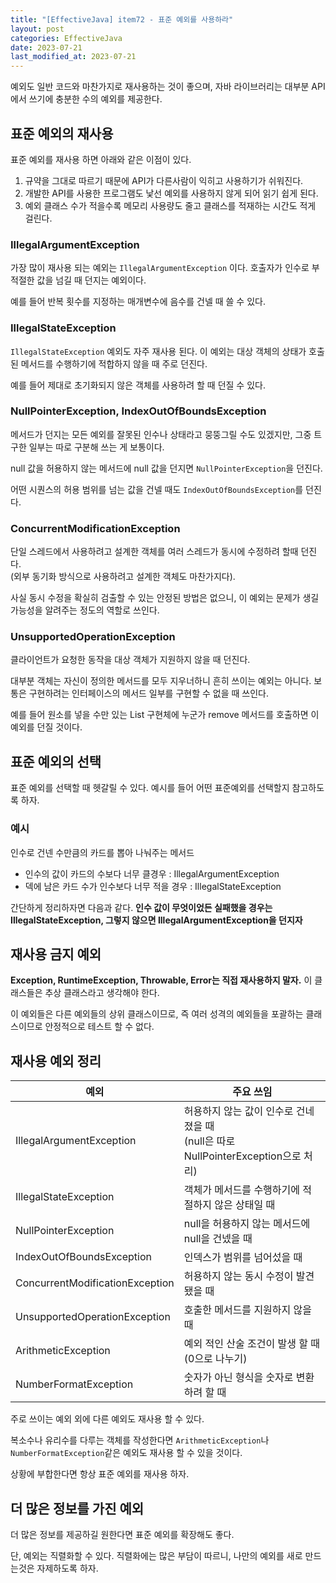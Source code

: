 ```yaml
---
title: "[EffectiveJava] item72 - 표준 예외를 사용하라"
layout: post
categories: EffectiveJava
date: 2023-07-21
last_modified_at: 2023-07-21
---
```


예외도 일반 코드와 마찬가지로 재사용하는 것이 좋으며, 자바 라이브러리는 대부분 API에서 쓰기에 충분한 수의 예외를 제공한다.


## 표준 예외의 재사용

표준 예외를 재사용 하면 아래와 같은 이점이 있다.

1. 규약을 그대로 따르기 때문에 API가 다른사람이 익히고 사용하기가 쉬워진다.
2. 개발한 API를 사용한 프로그램도 낯선 예외를 사용하지 않게 되어 읽기 쉽게 된다.
3. 예외 클래스 수가 적을수록 메모리 사용량도 줄고 클래스를 적재하는 시간도 적게 걸린다.


### IllegalArgumentException

가장 많이 재사용 되는 예외는 `IllegalArgumentException` 이다. 호출자가 인수로 부적절한 값을 넘길 때 던지는 예외이다.

예를 들어 반복 횟수를 지정하는 매개변수에 음수를 건넬 때 쓸 수 있다.


### IllegalStateException

`IllegalStateException` 예외도 자주 재사용 된다. 이 예외는 대상 객체의 상태가 호출된 메서드를 수행하기에 적합하지 않을 때 주로 던진다.

예를 들어 제대로 초기화되지 않은 객체를 사용하려 할 때 던질 수 있다.


### NullPointerException, IndexOutOfBoundsException

메서드가 던지는 모든 예외를 잘못된 인수나 상태라고 뭉뚱그릴 수도 있겠지만, 그중 트구한 일부는 따로 구분해 쓰는 게 보통이다.

null 값을 허용하지 않는 메서드에 null 값을 던지면 `NullPointerException`을 던진다.

어떤 시퀀스의 허용 범위를 넘는 값을 건넬 때도 `IndexOutOfBoundsException`를 던진다.


### ConcurrentModificationException

단일 스레드에서 사용하려고 설계한 객체를 여러 스레드가 동시에 수정하려 할때 던진다.<br>
(외부 동기화 방식으로 사용하려고 설계한 객체도 마찬가지다).

사실 동시 수정을 확실히 검출할 수 있는 안정된 방법은 없으니, 이 예외는 문제가 생길 가능성을 알려주는 정도의 역할로 쓰인다.


### UnsupportedOperationException

클라이언트가 요청한 동작을 대상 객체가 지원하지 않을 때 던진다.

대부분 객체는 자신이 정의한 메서드를 모두 지우너하니 흔히 쓰이는 예외는 아니다. 보통은 구현하려는 인터페이스의 메서드 일부를 구현할 수 없을 때 쓰인다.

예를 들어 원소를 넣을 수만 있는 List 구현체에 누군가 remove 메서드를 호출하면 이 예외를 던질 것이다.


## 표준 예외의 선택

표준 예외를 선택할 때 헷갈릴 수 있다. 예시를 들어 어떤 표준예외를 선택할지 참고하도록 하자.


### 예시

인수로 건넨 수만큼의 카드를 뽑아 나눠주는 메서드

- 인수의 값이 카드의 수보다 너무 클경우 : IllegalArgumentException
- 덱에 남은 카드 수가 인수보다 너무 적을 경우 : IllegalStateException

간단하게 정리하자면 다음과 같다. **인수 값이 무엇이었든 실패했을 경우는 IllegalStateException, 그렇지 않으면 IllegalArgumentException을 던지자**



## 재사용 금지 예외

**Exception, RuntimeException, Throwable, Error는 직접 재사용하지 말자.** 이 클래스들은 추상 클래스라고 생각해야 한다.

이 예외들은 다른 예외들의 상위 클래스이므로, 즉 여러 성격의 예외들을 포괄하는 클래스이므로 안정적으로 테스트 할 수 없다.


## 재사용 예외 정리

| 예외                              | 주요 쓰임                                                          |
|---------------------------------|----------------------------------------------------------------|
| IllegalArgumentException        | 허용하지 않는 값이 인수로 건네졌을 때<br/>(null은 따로 NullPointerException으로 처리) |
| IllegalStateException           | 객체가 메서드를 수행하기에 적절하지 않은 상태일 때                                   |
| NullPointerException            | null을 허용하지 않는 메서드에 null을 건넸을 때                                 |
| IndexOutOfBoundsException       | 인덱스가 범위를 넘어섰을 때                                                |
| ConcurrentModificationException | 허용하지 않는 동시 수정이 발견됐을 때                                          |
| UnsupportedOperationException   | 호출한 메서드를 지원하지 않을 때                                             |
| ArithmeticException             | 예외 적인 산술 조건이 발생 할 때 (0으로 나누기)                                  |
| NumberFormatException           | 숫자가 아닌 형식을 숫자로 변환하려 할 때                                        |

주로 쓰이는 예외 외에 다른 예외도 재사용 할 수 있다.

복소수나 유리수를 다루는 객체를 작성한다면 `ArithmeticException`나 `NumberFormatException`같은 예외도 재사용 할 수 있을 것이다.

상황에 부합한다면 항상 표준 예외를 재사용 하자.


## 더 많은 정보를 가진 예외

더 많은 정보를 제공하길 원한다면 표준 예외를 확장해도 좋다.

단, 예외는 직렬화할 수 있다. 직렬화에는 많은 부담이 따르니, 나만의 예외를 새로 만드는것은 자제하도록 하자.




